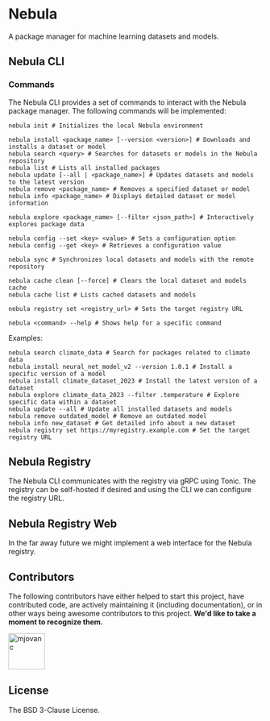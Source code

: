 # Nebula

A package manager for machine learning datasets and models.

## Nebula CLI

### Commands

The Nebula CLI provides a set of commands to interact with the Nebula package manager. The following commands will be implemented:

```shell
nebula init # Initializes the local Nebula environment

nebula install <package_name> [--version <version>] # Downloads and installs a dataset or model
nebula search <query> # Searches for datasets or models in the Nebula repository
nebula list # Lists all installed packages
nebula update [--all | <package_name>] # Updates datasets and models to the latest version
nebula remove <package_name> # Removes a specified dataset or model
nebula info <package_name> # Displays detailed dataset or model information

nebula explore <package_name> [--filter <json_path>] # Interactively explores package data

nebula config --set <key> <value> # Sets a configuration option
nebula config --get <key> # Retrieves a configuration value

nebula sync # Synchronizes local datasets and models with the remote repository

nebula cache clean [--force] # Clears the local dataset and models cache
nebula cache list # Lists cached datasets and models

nebula registry set <registry_url> # Sets the target registry URL

nebula <command> --help # Shows help for a specific command
```

Examples:

```shell
nebula search climate_data # Search for packages related to climate data
nebula install neural_net_model_v2 --version 1.0.1 # Install a specific version of a model
nebula install climate_dataset_2023 # Install the latest version of a dataset
nebula explore climate_data_2023 --filter .temperature # Explore specific data within a dataset
nebula update --all # Update all installed datasets and models
nebula remove outdated_model # Remove an outdated model
nebula info new_dataset # Get detailed info about a new dataset
nebula registry set https://myregistry.example.com # Set the target registry URL
```

## Nebula Registry

The Nebula CLI communicates with the registry via gRPC using Tonic. The registry can be self-hosted if desired and using the CLI we can configure the registry URL.

## Nebula Registry Web

In the far away future we might implement a web interface for the Nebula registry.

## Contributors

The following contributors have either helped to start this project, have contributed
code, are actively maintaining it (including documentation), or in other ways
being awesome contributors to this project. **We'd like to take a moment to recognize them.**

[<img src="https://github.com/mjovanc.png?size=72" alt="mjovanc" width="72">](https://github.com/mjovanc)

## License

The BSD 3-Clause License.
